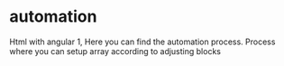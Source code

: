 # automation
Html with angular 1, Here you can find the automation process. Process where you can setup array according to adjusting blocks
